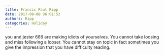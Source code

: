 ```yaml
---
title: Francis Paul Ripp
date: 2017-08-08 06:01:53
authors: Ripp
categories: Holiday
---
```


 you and jester 666 are making idiots of yourselves. You cannot take loosing and miss following a looser. You cannot stay on topic in fact sometimes you give the impression that you have difficulty reading.